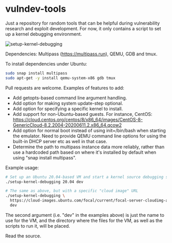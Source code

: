 # vulndev-tools

Just a repository for random tools that can be helpful during vulnerability
research and exploit development. For now, it only contains a script to set up
a kernel debugging environment.

![setup-kernel-debugging](setup-kernel-debugging.gif)

Dependencies: Multipass (https://multipass.run), QEMU, GDB and tmux.

To install dependencies under Ubuntu:
```bash
sudo snap install multipass
sudo apt-get -y install qemu-system-x86 gdb tmux
```

Pull requests are welcome. Examples of features to add:

- Add getopts-based command line argument handling.
- Add option for making system update-step optional.
- Add option for specifying a specific kernel to install.
- Add support for non-Ubuntu-based guests. For instance, CentOS: https://cloud.centos.org/centos/8/x86_64/images/CentOS-8-GenericCloud-8.2.2004-20200611.2.x86_64.qcow2
- Add option for normal boot instead of using init=/bin/bash when starting the
  emulator. Need to provide QEMU command line options for using the built-in
  DHCP server etc as well in that case.
- Determine the path to multipass instance data more reliably, rather than
  use a hardcoded path based on where it's installed by default when using
  "snap install multipass".

Example usage:

```bash
# Set up an Ubuntu 20.04-based VM and start a kernel source debugging session
./setup-kernel-debugging 20.04 dev

# The same as above, but with a specific "cloud image" URL
./setup-kernel-debugging \
  https://cloud-images.ubuntu.com/focal/current/focal-server-cloudimg-amd64.img \
  dev
```

The second argument (i.e. "dev" in the examples above) is just the name to use
for the VM, and the directory where the files for the VM, as well as the scripts
to run it, will be placed.

Read the source.
